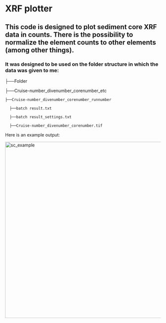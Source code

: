 # XRF plotter

## This code is designed to plot sediment core XRF data in counts. There is the possibility to normalize the element counts to other elements (among other things).

### It was designed to be used on the folder structure in which the data was given to me:

├──Folder

  ├──Cruise-number_divenumber_corenumber_etc
  
    ├──Cruise-number_divenumber_corenumber_runnumber
    
      ├──batch result.txt
      
      ├──batch result_settings.txt
      
      ├──Cruise-number_divenumber_corenumber.tif

Here is an example output:

<img width="796" height="570" alt="sc_example" src="https://github.com/user-attachments/assets/5b67de6b-98f6-4b84-b57d-fe541617f6b1" />

